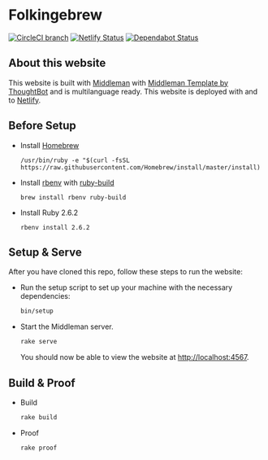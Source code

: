 # Folkingebrew

[![CircleCI branch](https://img.shields.io/circleci/project/github/RonaldDijkstra/folkingebrew/master.svg)](https://circleci.com/gh/RonaldDijkstra/folkingebrew) [![Netlify Status](https://api.netlify.com/api/v1/badges/5eb7a73a-3aef-4f12-ac97-b957b5a24222/deploy-status)](https://app.netlify.com/sites/folkingebrew/deploys)
[![Dependabot Status](https://api.dependabot.com/badges/status?host=github&repo=RonaldDijkstra/folkingebrew)](https://dependabot.com)

## About this website

This website is built with [Middleman](https://middlemanapp.com/) with [Middleman Template by ThoughtBot](https://github.com/thoughtbot/middleman-template) and is multilanguage ready. This website is deployed with and to [Netlify](https://www.netlify.com/).  

## Before Setup

-   Install [Homebrew](https://brew.sh/index_nl)

    `/usr/bin/ruby -e "$(curl -fsSL https://raw.githubusercontent.com/Homebrew/install/master/install)`

-   Install [rbenv](https://github.com/rbenv/rbenv) with [ruby-build](https://github.com/rbenv/ruby-build)

    `brew install rbenv ruby-build`

-   Install Ruby 2.6.2

    `rbenv install 2.6.2`

## Setup & Serve

After you have cloned this repo, follow these steps to run the website:

-   Run the setup script to set up your machine with the necessary dependencies:

    ```bash
    bin/setup
    ```

-   Start the Middleman server.

    ```bash
    rake serve
    ```

    You should now be able to view the website at <http://localhost:4567>.

## Build & Proof

-   Build

    ```bash
    rake build
    ```

-   Proof

    ```bash
    rake proof
    ```
